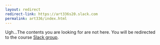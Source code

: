 ```yaml
---
layout: redirect
redirect-link: https://art336s20.slack.com
permalink: art336/index.html
---
```


Ugh...The contents you are looking for are not here. You will be redirected to the course <a href="ttps://art336s20.slack.com">Slack group</a>.
